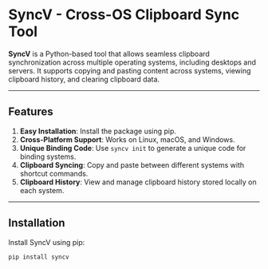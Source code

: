 # SyncV - Cross-OS Clipboard Sync Tool

**SyncV** is a Python-based tool that allows seamless clipboard synchronization across multiple operating systems, including desktops and servers. It supports copying and pasting content across systems, viewing clipboard history, and clearing clipboard data.

---

## Features

1. **Easy Installation**: Install the package using pip.
2. **Cross-Platform Support**: Works on Linux, macOS, and Windows.
3. **Unique Binding Code**: Use `syncv init` to generate a unique code for binding systems.
4. **Clipboard Syncing**: Copy and paste between different systems with shortcut commands.
5. **Clipboard History**: View and manage clipboard history stored locally on each system.

---

## Installation

Install SyncV using pip:

```bash
pip install syncv
